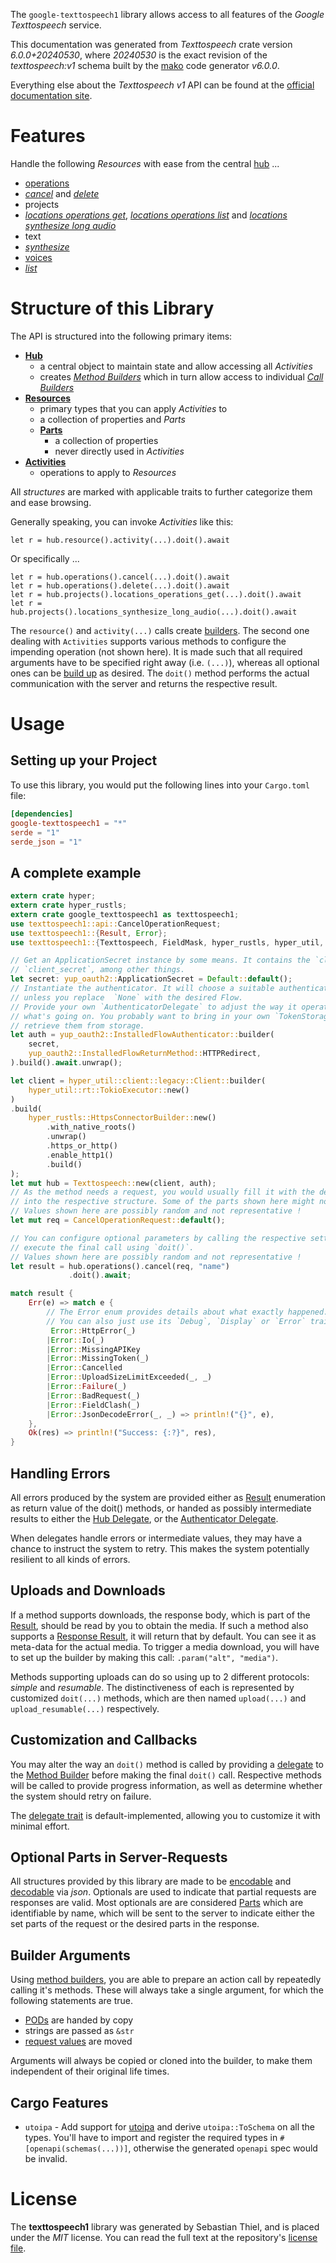<!---
DO NOT EDIT !
This file was generated automatically from 'src/generator/templates/api/README.md.mako'
DO NOT EDIT !
-->
The `google-texttospeech1` library allows access to all features of the *Google Texttospeech* service.

This documentation was generated from *Texttospeech* crate version *6.0.0+20240530*, where *20240530* is the exact revision of the *texttospeech:v1* schema built by the [mako](http://www.makotemplates.org/) code generator *v6.0.0*.

Everything else about the *Texttospeech* *v1* API can be found at the
[official documentation site](https://cloud.google.com/text-to-speech/).
# Features

Handle the following *Resources* with ease from the central [hub](https://docs.rs/google-texttospeech1/6.0.0+20240530/google_texttospeech1/Texttospeech) ...

* [operations](https://docs.rs/google-texttospeech1/6.0.0+20240530/google_texttospeech1/api::Operation)
 * [*cancel*](https://docs.rs/google-texttospeech1/6.0.0+20240530/google_texttospeech1/api::OperationCancelCall) and [*delete*](https://docs.rs/google-texttospeech1/6.0.0+20240530/google_texttospeech1/api::OperationDeleteCall)
* projects
 * [*locations operations get*](https://docs.rs/google-texttospeech1/6.0.0+20240530/google_texttospeech1/api::ProjectLocationOperationGetCall), [*locations operations list*](https://docs.rs/google-texttospeech1/6.0.0+20240530/google_texttospeech1/api::ProjectLocationOperationListCall) and [*locations synthesize long audio*](https://docs.rs/google-texttospeech1/6.0.0+20240530/google_texttospeech1/api::ProjectLocationSynthesizeLongAudioCall)
* text
 * [*synthesize*](https://docs.rs/google-texttospeech1/6.0.0+20240530/google_texttospeech1/api::TextSynthesizeCall)
* [voices](https://docs.rs/google-texttospeech1/6.0.0+20240530/google_texttospeech1/api::Voice)
 * [*list*](https://docs.rs/google-texttospeech1/6.0.0+20240530/google_texttospeech1/api::VoiceListCall)




# Structure of this Library

The API is structured into the following primary items:

* **[Hub](https://docs.rs/google-texttospeech1/6.0.0+20240530/google_texttospeech1/Texttospeech)**
    * a central object to maintain state and allow accessing all *Activities*
    * creates [*Method Builders*](https://docs.rs/google-texttospeech1/6.0.0+20240530/google_texttospeech1/common::MethodsBuilder) which in turn
      allow access to individual [*Call Builders*](https://docs.rs/google-texttospeech1/6.0.0+20240530/google_texttospeech1/common::CallBuilder)
* **[Resources](https://docs.rs/google-texttospeech1/6.0.0+20240530/google_texttospeech1/common::Resource)**
    * primary types that you can apply *Activities* to
    * a collection of properties and *Parts*
    * **[Parts](https://docs.rs/google-texttospeech1/6.0.0+20240530/google_texttospeech1/common::Part)**
        * a collection of properties
        * never directly used in *Activities*
* **[Activities](https://docs.rs/google-texttospeech1/6.0.0+20240530/google_texttospeech1/common::CallBuilder)**
    * operations to apply to *Resources*

All *structures* are marked with applicable traits to further categorize them and ease browsing.

Generally speaking, you can invoke *Activities* like this:

```Rust,ignore
let r = hub.resource().activity(...).doit().await
```

Or specifically ...

```ignore
let r = hub.operations().cancel(...).doit().await
let r = hub.operations().delete(...).doit().await
let r = hub.projects().locations_operations_get(...).doit().await
let r = hub.projects().locations_synthesize_long_audio(...).doit().await
```

The `resource()` and `activity(...)` calls create [builders][builder-pattern]. The second one dealing with `Activities`
supports various methods to configure the impending operation (not shown here). It is made such that all required arguments have to be
specified right away (i.e. `(...)`), whereas all optional ones can be [build up][builder-pattern] as desired.
The `doit()` method performs the actual communication with the server and returns the respective result.

# Usage

## Setting up your Project

To use this library, you would put the following lines into your `Cargo.toml` file:

```toml
[dependencies]
google-texttospeech1 = "*"
serde = "1"
serde_json = "1"
```

## A complete example

```Rust
extern crate hyper;
extern crate hyper_rustls;
extern crate google_texttospeech1 as texttospeech1;
use texttospeech1::api::CancelOperationRequest;
use texttospeech1::{Result, Error};
use texttospeech1::{Texttospeech, FieldMask, hyper_rustls, hyper_util, yup_oauth2};

// Get an ApplicationSecret instance by some means. It contains the `client_id` and
// `client_secret`, among other things.
let secret: yup_oauth2::ApplicationSecret = Default::default();
// Instantiate the authenticator. It will choose a suitable authentication flow for you,
// unless you replace  `None` with the desired Flow.
// Provide your own `AuthenticatorDelegate` to adjust the way it operates and get feedback about
// what's going on. You probably want to bring in your own `TokenStorage` to persist tokens and
// retrieve them from storage.
let auth = yup_oauth2::InstalledFlowAuthenticator::builder(
    secret,
    yup_oauth2::InstalledFlowReturnMethod::HTTPRedirect,
).build().await.unwrap();

let client = hyper_util::client::legacy::Client::builder(
    hyper_util::rt::TokioExecutor::new()
)
.build(
    hyper_rustls::HttpsConnectorBuilder::new()
        .with_native_roots()
        .unwrap()
        .https_or_http()
        .enable_http1()
        .build()
);
let mut hub = Texttospeech::new(client, auth);
// As the method needs a request, you would usually fill it with the desired information
// into the respective structure. Some of the parts shown here might not be applicable !
// Values shown here are possibly random and not representative !
let mut req = CancelOperationRequest::default();

// You can configure optional parameters by calling the respective setters at will, and
// execute the final call using `doit()`.
// Values shown here are possibly random and not representative !
let result = hub.operations().cancel(req, "name")
             .doit().await;

match result {
    Err(e) => match e {
        // The Error enum provides details about what exactly happened.
        // You can also just use its `Debug`, `Display` or `Error` traits
         Error::HttpError(_)
        |Error::Io(_)
        |Error::MissingAPIKey
        |Error::MissingToken(_)
        |Error::Cancelled
        |Error::UploadSizeLimitExceeded(_, _)
        |Error::Failure(_)
        |Error::BadRequest(_)
        |Error::FieldClash(_)
        |Error::JsonDecodeError(_, _) => println!("{}", e),
    },
    Ok(res) => println!("Success: {:?}", res),
}

```
## Handling Errors

All errors produced by the system are provided either as [Result](https://docs.rs/google-texttospeech1/6.0.0+20240530/google_texttospeech1/common::Result) enumeration as return value of
the doit() methods, or handed as possibly intermediate results to either the
[Hub Delegate](https://docs.rs/google-texttospeech1/6.0.0+20240530/google_texttospeech1/common::Delegate), or the [Authenticator Delegate](https://docs.rs/yup-oauth2/*/yup_oauth2/trait.AuthenticatorDelegate.html).

When delegates handle errors or intermediate values, they may have a chance to instruct the system to retry. This
makes the system potentially resilient to all kinds of errors.

## Uploads and Downloads
If a method supports downloads, the response body, which is part of the [Result](https://docs.rs/google-texttospeech1/6.0.0+20240530/google_texttospeech1/common::Result), should be
read by you to obtain the media.
If such a method also supports a [Response Result](https://docs.rs/google-texttospeech1/6.0.0+20240530/google_texttospeech1/common::ResponseResult), it will return that by default.
You can see it as meta-data for the actual media. To trigger a media download, you will have to set up the builder by making
this call: `.param("alt", "media")`.

Methods supporting uploads can do so using up to 2 different protocols:
*simple* and *resumable*. The distinctiveness of each is represented by customized
`doit(...)` methods, which are then named `upload(...)` and `upload_resumable(...)` respectively.

## Customization and Callbacks

You may alter the way an `doit()` method is called by providing a [delegate](https://docs.rs/google-texttospeech1/6.0.0+20240530/google_texttospeech1/common::Delegate) to the
[Method Builder](https://docs.rs/google-texttospeech1/6.0.0+20240530/google_texttospeech1/common::CallBuilder) before making the final `doit()` call.
Respective methods will be called to provide progress information, as well as determine whether the system should
retry on failure.

The [delegate trait](https://docs.rs/google-texttospeech1/6.0.0+20240530/google_texttospeech1/common::Delegate) is default-implemented, allowing you to customize it with minimal effort.

## Optional Parts in Server-Requests

All structures provided by this library are made to be [encodable](https://docs.rs/google-texttospeech1/6.0.0+20240530/google_texttospeech1/common::RequestValue) and
[decodable](https://docs.rs/google-texttospeech1/6.0.0+20240530/google_texttospeech1/common::ResponseResult) via *json*. Optionals are used to indicate that partial requests are responses
are valid.
Most optionals are are considered [Parts](https://docs.rs/google-texttospeech1/6.0.0+20240530/google_texttospeech1/common::Part) which are identifiable by name, which will be sent to
the server to indicate either the set parts of the request or the desired parts in the response.

## Builder Arguments

Using [method builders](https://docs.rs/google-texttospeech1/6.0.0+20240530/google_texttospeech1/common::CallBuilder), you are able to prepare an action call by repeatedly calling it's methods.
These will always take a single argument, for which the following statements are true.

* [PODs][wiki-pod] are handed by copy
* strings are passed as `&str`
* [request values](https://docs.rs/google-texttospeech1/6.0.0+20240530/google_texttospeech1/common::RequestValue) are moved

Arguments will always be copied or cloned into the builder, to make them independent of their original life times.

[wiki-pod]: http://en.wikipedia.org/wiki/Plain_old_data_structure
[builder-pattern]: http://en.wikipedia.org/wiki/Builder_pattern
[google-go-api]: https://github.com/google/google-api-go-client

## Cargo Features

* `utoipa` - Add support for [utoipa](https://crates.io/crates/utoipa) and derive `utoipa::ToSchema` on all
the types. You'll have to import and register the required types in `#[openapi(schemas(...))]`, otherwise the
generated `openapi` spec would be invalid.


# License
The **texttospeech1** library was generated by Sebastian Thiel, and is placed
under the *MIT* license.
You can read the full text at the repository's [license file][repo-license].

[repo-license]: https://github.com/Byron/google-apis-rsblob/main/LICENSE.md

